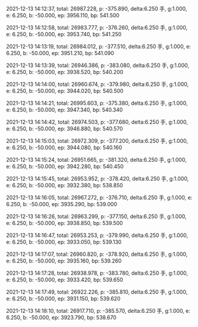 2021-12-13 14:12:37, total: 26987.228, p: -375.890, delta:6.250 手, g:1.000, e: 6.250, b: -50.000, ep: 3956.110, bp: 541.500

2021-12-13 14:12:58, total: 26983.777, p: -376.260, delta:6.250 手, g:1.000, e: 6.250, b: -50.000, ep: 3953.740, bp: 541.250

2021-12-13 14:13:19, total: 26984.012, p: -377.510, delta:6.250 手, g:1.000, e: 6.250, b: -50.000, ep: 3951.210, bp: 541.090

2021-12-13 14:13:39, total: 26946.386, p: -383.080, delta:6.250 手, g:1.000, e: 6.250, b: -50.000, ep: 3938.520, bp: 540.200

2021-12-13 14:14:00, total: 26960.674, p: -379.980, delta:6.250 手, g:1.000, e: 6.250, b: -50.000, ep: 3944.020, bp: 540.500

2021-12-13 14:14:21, total: 26995.603, p: -375.380, delta:6.250 手, g:1.000, e: 6.250, b: -50.000, ep: 3947.340, bp: 540.340

2021-12-13 14:14:42, total: 26974.503, p: -377.680, delta:6.250 手, g:1.000, e: 6.250, b: -50.000, ep: 3946.880, bp: 540.570

2021-12-13 14:15:03, total: 26972.309, p: -377.200, delta:6.250 手, g:1.000, e: 6.250, b: -50.000, ep: 3944.080, bp: 540.160

2021-12-13 14:15:24, total: 26951.665, p: -381.320, delta:6.250 手, g:1.000, e: 6.250, b: -50.000, ep: 3942.280, bp: 540.450

2021-12-13 14:15:45, total: 26953.952, p: -378.420, delta:6.250 手, g:1.000, e: 6.250, b: -50.000, ep: 3932.380, bp: 538.850

2021-12-13 14:16:05, total: 26967.272, p: -376.710, delta:6.250 手, g:1.000, e: 6.250, b: -50.000, ep: 3935.290, bp: 539.000

2021-12-13 14:16:26, total: 26963.299, p: -377.150, delta:6.250 手, g:1.000, e: 6.250, b: -50.000, ep: 3938.850, bp: 539.500

2021-12-13 14:16:47, total: 26953.253, p: -379.990, delta:6.250 手, g:1.000, e: 6.250, b: -50.000, ep: 3933.050, bp: 539.130

2021-12-13 14:17:07, total: 26960.820, p: -378.920, delta:6.250 手, g:1.000, e: 6.250, b: -50.000, ep: 3935.160, bp: 539.260

2021-12-13 14:17:28, total: 26938.978, p: -383.780, delta:6.250 手, g:1.000, e: 6.250, b: -50.000, ep: 3933.420, bp: 539.650

2021-12-13 14:17:49, total: 26922.226, p: -385.810, delta:6.250 手, g:1.000, e: 6.250, b: -50.000, ep: 3931.150, bp: 539.620

2021-12-13 14:18:10, total: 26917.710, p: -385.570, delta:6.250 手, g:1.000, e: 6.250, b: -50.000, ep: 3923.790, bp: 538.670